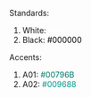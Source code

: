 Standards:
1. White: <span style="color:#FFFFFF"> #FFFFFF</span>
1. Black: <span style="color:#000000"> #000000</span>

Accents:
1. A01: <span style="color:#00796B"> #00796B</span>
1. A02: <span style="color:#009688"> #009688</span>
